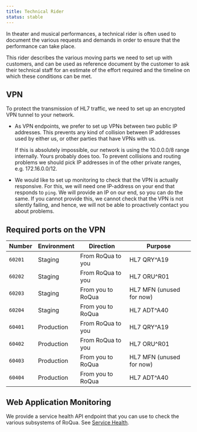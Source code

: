 ```yaml
---
title: Technical Rider
status: stable
---
```


In theater and musical performances, a technical rider is often used to document
the various requests and demands in order to ensure that the performance can
take place.

This rider describes the various moving parts we need to set up with customers,
and can be used as reference document by the customer to ask their technical
staff for an estimate of the effort required and the timeline on which these
conditions can be met.

## VPN

To protect the transmission of HL7 traffic, we need to set up an encrypted VPN
tunnel to your network.

* As VPN endpoints, we prefer to set up VPNs between two public IP addresses.
  This prevents any kind of collision between IP addresses used by either us,
  or other parties that have VPNs with us.

  If this is absolutely impossible, our network is using the 10.0.0.0/8 range
  internally. Yours probably does too. To prevent collisions and routing
  problems we should pick IP addresses in of the other private ranges,
  e.g. 172.16.0.0/12.

* We would like to set up monitoring to check that the VPN is actually responsive.
  For this, we will need one IP-address on your end that responds to `ping`. We
  will provide an IP on our end, so you can do the same. If you cannot provide
  this, we cannot check that the VPN is not silently failing, and hence, we will
  not be able to proactively contact you about problems.

## Required ports on the VPN

Number  | Environment | Direction          | Purpose
--------|-------------|--------------------|----------
`60201` | Staging     | From RoQua to you  | HL7 QRY^A19
`60202` | Staging     | From RoQua to you  | HL7 ORU^R01
`60203` | Staging     | From you to RoQua  | HL7 MFN (unused for now)
`60204` | Staging     | From you to RoQua  | HL7 ADT^A40
`60401` | Production  | From RoQua to you  | HL7 QRY^A19
`60402` | Production  | From RoQua to you  | HL7 ORU^R01
`60403` | Production  | From you to RoQua  | HL7 MFN (unused for now)
`60404` | Production  | From you to RoQua  | HL7 ADT^A40

## Web Application Monitoring

We provide a service health API endpoint that you can use to check the various
subsystems of RoQua. See [Service Health](/developer/rom/global/service_health/).
